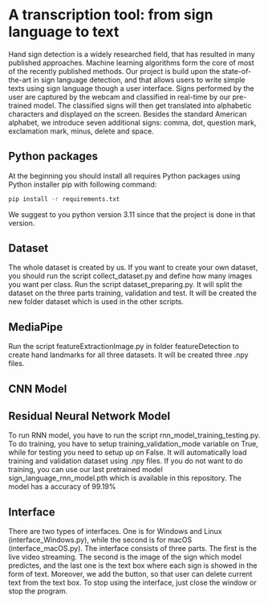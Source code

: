 
# A transcription tool: from sign language to text

Hand sign detection is a widely researched field, that has resulted in many published approaches.
Machine learning algorithms form the core of most of the recently published methods.
Our project is build upon the state-of-the-art in sign language detection, and that allows users to write simple texts using sign language though a user interface. Signs performed by the user are captured by the webcam and classified in real-time by our pre-trained model. The classified signs will then get translated into alphabetic characters and displayed on the screen. Besides the standard American alphabet, we introduce seven additional signs: comma, dot, question mark, exclamation mark, minus, delete and space.

## Python packages
At the beginning you should install all requires Python packages using Python installer pip with following command:
```bash
pip install -r requirements.txt
```
We suggest to you python version 3.11 since that the project is done in that version.

## Dataset
The whole dataset is created by us. If you want to create your own dataset, you should run the script collect_dataset.py and define how many images you want per class. Run the script dataset_preparing.py. It will split the dataset on the three parts training, validation and test. It will be created the new folder dataset which is used in the other scripts.

## MediaPipe
Run the script featureExtractionImage.py in folder featureDetection to create hand landmarks for all three datasets. It will be created three .npy files.

## CNN Model

## Residual Neural Network Model
To run RNN model, you have to run the script rnn_model_training_testing.py. To do training, you have to setup training_validation_mode variable on True, while for testing you need to setup up on False. It will automatically load training and validation dataset using .npy files. If you do not want to do training, you can use our last pretrained model sign_language_rnn_model.pth which is available in this repository. The model has a accuracy of 99.19%

## Interface
There are two types of interfaces. One is for Windows and Linux (interface_Windows.py), while the second is for macOS (interface_macOS.py).  The interface consists of three parts. The first is the live video streaming. The second is the image of the sign which model predictes, and the last one is the text box where each sign is showed in the form of text. Moreover, we add the button, so that user can delete current text from the text box. To stop using the interface, just close the window or stop the program.